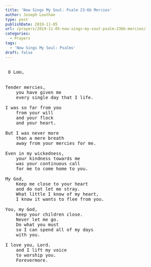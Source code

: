 ```yaml
---
title: 'Now Sings My Soul: Psalm 23:6b Mercies'
author: Joseph Louthan
type: post
publishDate: 2019-11-05
url: /prayers/2019-11-05-now-sings-my-soul-psalm-236b-mercies/
categories:
  - Prayers
tags:
  - 'Now Sings My Soul: Psalms'
draft: false
---
```

<pre>
<div style="font-variant: small-caps;">
 O Lord,
</div>

Tender mercies,
	you have given me
	every single day that I life.

I was so far from you
	from your will 
	and your flock
	and your heart.

But I was never more
	than a mere breath
	away from your mercies for me.

Even in my wickedness,
	your kindness towards me
	was your continuous call
	for me to come home to you.

My God,
	Keep me close to your heart
	and do not let me stray.
	What little I know of my heart,
	I know it wants to flee from you.

You, my God,
	keep your children close.
	Never let me go.
	Do what you must
	so I can spend all of my days
	with you.

I love you, Lord.
	and I lift my voice
	to worship you.
	Forevermore.
